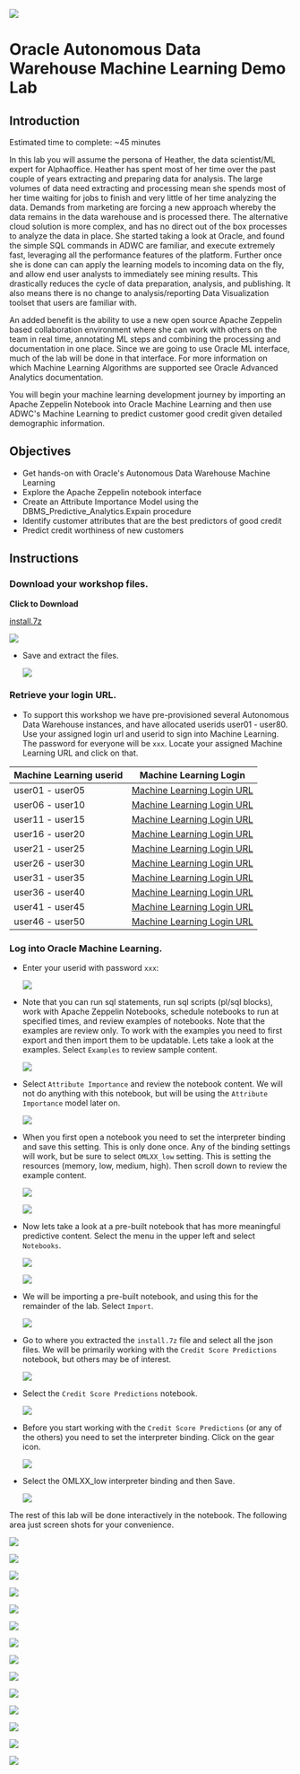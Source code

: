   ![](images/ml/001.png)

# Oracle Autonomous Data Warehouse Machine Learning Demo Lab

## Introduction
Estimated time to complete: ~45 minutes

In this lab you will assume the persona of Heather, the data scientist/ML expert for Alphaoffice. Heather has spent most of her time over the past couple of years extracting and preparing data for analysis. The large volumes of data need extracting and processing mean she spends most of her time waiting for jobs to finish and very little of her time analyzing the data. Demands from marketing are forcing a new approach whereby the data remains in the data warehouse and is processed there. The alternative cloud solution is more complex, and has no direct out of the box processes to analyze the data in place. She started taking a look at Oracle, and found the simple SQL commands in ADWC are familiar, and execute extremely fast, leveraging all the performance features of the platform. Further once she is done can can apply the learning models to incoming data on the fly, and allow end user analysts to immediately see mining results. This drastically reduces the cycle of data preparation, analysis, and publishing. It also means there is no change to analysis/reporting Data Visualization toolset that users are familiar with.

An added benefit is the ability to use a new open source Apache Zeppelin based collaboration environment where she can work with others on the team in real time, annotating ML steps and combining the processing and documentation in one place. Since we are going to use Oracle ML interface, much of the lab will be done in that interface. For more information on which Machine Learning Algorithms are supported see Oracle Advanced Analytics documentation.

You will begin your machine learning development journey by importing an Apache Zeppelin Notebook into Oracle Machine Learning and then use ADWC's Machine Learning to predict customer good credit given detailed demographic information.

## Objectives

- Get hands-on with Oracle's Autonomous Data Warehouse Machine Learning
- Explore the Apache Zeppelin notebook interface
- Create an Attribute Importance Model using the DBMS_Predictive_Analytics.Expain procedure
- Identify customer attributes that are the best predictors of good credit
- Predict credit worthiness of new customers

## Instructions

### Download your workshop files.  

**Click to Download**

[install.7z](https://dgcameron.github.io/adwcml_oow/install.7z)

  ![](images/ml/001.1.png)

- Save and extract the files.

  ![](images/ml/001.2.png)

### Retrieve your login URL.

- To support this workshop we have pre-provisioned several Autonomous Data Warehouse instances, and have allocated userids user01 - user80.  Use your assigned login url and userid to sign into Machine Learning.  The password for everyone will be `xxx`.  Locate your assigned Machine Learning URL and click on that.

|Machine Learning userid|Machine Learning Login|
|---|---|
|user01 - user05|<a href="https://adwc.eucom-central-1.oraclecloud.com/omlusers/login.html?tenant=OCID1.TENANCY.OC1..AAAAAAAANH7SZ33FSOTVGGJY7VAY5MDCUFXV5YHLVVLJU7WCLOJR5GWQXQ7Q&database=OML1&redirect_uri=https://adwc.eucom-central-1.oraclecloud.com/omlusers/api/oauth2/v1/login" target="_blank">Machine Learning Login URL</a>|
|user06 - user10|<a href="https://adwc.eucom-central-1.oraclecloud.com/omlusers/login.html?tenant=OCID1.TENANCY.OC1..AAAAAAAANH7SZ33FSOTVGGJY7VAY5MDCUFXV5YHLVVLJU7WCLOJR5GWQXQ7Q&database=OML2&redirect_uri=https://adwc.eucom-central-1.oraclecloud.com/omlusers/api/oauth2/v1/login" target="_blank">Machine Learning Login URL</a>|
|user11 - user15|<a href="https://adwc.eucom-central-1.oraclecloud.com/omlusers/login.html?tenant=OCID1.TENANCY.OC1..AAAAAAAANH7SZ33FSOTVGGJY7VAY5MDCUFXV5YHLVVLJU7WCLOJR5GWQXQ7Q&database=OML3&redirect_uri=https://adwc.eucom-central-1.oraclecloud.com/omlusers/api/oauth2/v1/login" target="_blank">Machine Learning Login URL</a>|
|user16 - user20|<a href="https://adwc.eucom-central-1.oraclecloud.com/omlusers/login.html?tenant=OCID1.TENANCY.OC1..AAAAAAAANH7SZ33FSOTVGGJY7VAY5MDCUFXV5YHLVVLJU7WCLOJR5GWQXQ7Q&database=OML4&redirect_uri=https://adwc.eucom-central-1.oraclecloud.com/omlusers/api/oauth2/v1/login" target="_blank">Machine Learning Login URL</a>|
|user21 - user25|<a href="https://adwc.eucom-central-1.oraclecloud.com/omlusers/login.html?tenant=OCID1.TENANCY.OC1..AAAAAAAANH7SZ33FSOTVGGJY7VAY5MDCUFXV5YHLVVLJU7WCLOJR5GWQXQ7Q&database=OML5&redirect_uri=https://adwc.eucom-central-1.oraclecloud.com/omlusers/api/oauth2/v1/login" target="_blank">Machine Learning Login URL</a>|
|user26 - user30|<a href="https://adwc.eucom-central-1.oraclecloud.com/omlusers/login.html?tenant=OCID1.TENANCY.OC1..AAAAAAAAENSXRWLLMANQ2E42JALCCZQJRBLLZGJVL23KMXEYYUIAH7BEU2TQ&database=OML11&redirect_uri=https://adwc.eucom-central-1.oraclecloud.com/omlusers/api/oauth2/v1/login" target="_blank">Machine Learning Login URL</a>|
|user31 - user35|<a href="https://adwc.eucom-central-1.oraclecloud.com/omlusers/login.html?tenant=OCID1.TENANCY.OC1..AAAAAAAAENSXRWLLMANQ2E42JALCCZQJRBLLZGJVL23KMXEYYUIAH7BEU2TQ&database=OML12&redirect_uri=https://adwc.eucom-central-1.oraclecloud.com/omlusers/api/oauth2/v1/login" target="_blank">Machine Learning Login URL</a>|
|user36 - user40|<a href="https://adwc.eucom-central-1.oraclecloud.com/omlusers/login.html?tenant=OCID1.TENANCY.OC1..AAAAAAAAENSXRWLLMANQ2E42JALCCZQJRBLLZGJVL23KMXEYYUIAH7BEU2TQ&database=OML13&redirect_uri=https://adwc.eucom-central-1.oraclecloud.com/omlusers/api/oauth2/v1/login" target="_blank">Machine Learning Login URL</a>|
|user41 - user45|<a href="https://adwc.eucom-central-1.oraclecloud.com/omlusers/login.html?tenant=OCID1.TENANCY.OC1..AAAAAAAAENSXRWLLMANQ2E42JALCCZQJRBLLZGJVL23KMXEYYUIAH7BEU2TQ&database=OML14&redirect_uri=https://adwc.eucom-central-1.oraclecloud.com/omlusers/api/oauth2/v1/login" target="_blank">Machine Learning Login URL</a>|
|user46 - user50|<a href="https://adwc.eucom-central-1.oraclecloud.com/omlusers/login.html?tenant=OCID1.TENANCY.OC1..AAAAAAAAENSXRWLLMANQ2E42JALCCZQJRBLLZGJVL23KMXEYYUIAH7BEU2TQ&database=OML15&redirect_uri=https://adwc.eucom-central-1.oraclecloud.com/omlusers/api/oauth2/v1/login" target="_blank">Machine Learning Login URL</a>|

### Log into Oracle Machine Learning.

- Enter your userid with password `xxx`:

  ![](images/ml/02.png)

- Note that you can run sql statements, run sql scripts (pl/sql blocks), work with Apache Zeppelin Notebooks, schedule notebooks to run at specified times, and review examples of notebooks.  Note that the examples are review only.  To work with the examples you need to first export and then import them to be updatable.  Lets take a look at the examples.  Select `Examples` to review sample content.

  ![](images/ml/003.png)

- Select `Attribute Importance` and review the notebook content.  We will not do anything with this notebook, but will be using the `Attribute Importance` model later on.

  ![](images/ml/004.png)

- When you first open a notebook you need to set the interpreter binding and save this setting.  This is only done once.  Any of the binding settings will work, but be sure to select `OMLXX_low` setting.  This is setting the resources (memory, low, medium, high).  Then scroll down to review the example content.

  ![](images/ml/005.png)

  ![](images/ml/005.1.png)

- Now lets take a look at a pre-built notebook that has more meaningful predictive content.  Select the menu in the upper left and select `Notebooks`.

  ![](images/ml/006.png)

  ![](images/ml/007.png)

- We will be importing a pre-built notebook, and using this for the remainder of the lab.  Select `Import`.

  ![](images/ml/008.png)

- Go to where you extracted the `install.7z` file and select all the json files.  We will be primarily working with the `Credit Score Predictions` notebook, but others may be of interest.

  ![](images/ml/009.png)

- Select the `Credit Score Predictions` notebook.

  ![](images/ml/010.png)

- Before you start working with the `Credit Score Predictions` (or any of the others) you need to set the interpreter binding.  Click on the gear icon.

  ![](images/ml/011.png)

- Select the OMLXX_low interpreter binding and then Save.

  ![](images/ml/012.png)

The rest of this lab will be done interactively in the notebook.  The following area just screen shots for your convenience.

![](images/ml/013.png)

![](images/ml/014.png)

![](images/ml/015.png)

![](images/ml/016.png)

![](images/ml/017.png)

![](images/ml/018.png)

![](images/ml/019.png)

![](images/ml/020.png)

![](images/ml/021.png)

![](images/ml/022.png)

![](images/ml/023.png)

![](images/ml/024.png)

![](images/ml/025.png)

![](images/ml/026.png)